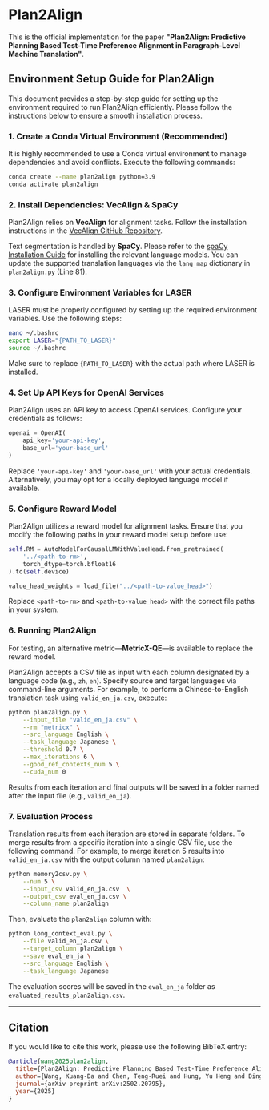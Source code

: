 # Plan2Align

This is the official implementation for the paper **"Plan2Align: Predictive Planning Based Test-Time Preference Alignment in Paragraph-Level Machine Translation"**.

## Environment Setup Guide for Plan2Align

This document provides a step-by-step guide for setting up the environment required to run Plan2Align efficiently. Please follow the instructions below to ensure a smooth installation process.

### 1. Create a Conda Virtual Environment (Recommended)

It is highly recommended to use a Conda virtual environment to manage dependencies and avoid conflicts. Execute the following commands:

```bash
conda create --name plan2align python=3.9
conda activate plan2align
```

### 2. Install Dependencies: VecAlign & SpaCy

Plan2Align relies on **VecAlign** for alignment tasks. Follow the installation instructions in the [VecAlign GitHub Repository](https://github.com/thompsonb/vecalign).

Text segmentation is handled by **SpaCy**. Please refer to the [spaCy Installation Guide](https://spacy.io/usage) for installing the relevant language models. You can update the supported translation languages via the `lang_map` dictionary in `plan2align.py` (Line 81).

### 3. Configure Environment Variables for LASER

LASER must be properly configured by setting up the required environment variables. Use the following steps:

```bash
nano ~/.bashrc
export LASER="{PATH_TO_LASER}"
source ~/.bashrc
```

Make sure to replace `{PATH_TO_LASER}` with the actual path where LASER is installed.

### 4. Set Up API Keys for OpenAI Services

Plan2Align uses an API key to access OpenAI services. Configure your credentials as follows:

```python
openai = OpenAI(
    api_key='your-api-key',
    base_url='your-base_url'
)
```

Replace `'your-api-key'` and `'your-base_url'` with your actual credentials. Alternatively, you may opt for a locally deployed language model if available.

### 5. Configure Reward Model

Plan2Align utilizes a reward model for alignment tasks. Ensure that you modify the following paths in your reward model setup before use:

```python
self.RM = AutoModelForCausalLMWithValueHead.from_pretrained(
    '../<path-to-rm>',
    torch_dtype=torch.bfloat16
).to(self.device)

value_head_weights = load_file("../<path-to-value_head>")
```

Replace `<path-to-rm>` and `<path-to-value_head>` with the correct file paths in your system.

### 6. Running Plan2Align

For testing, an alternative metric—**MetricX-QE**—is available to replace the reward model.

Plan2Align accepts a CSV file as input with each column designated by a language code (e.g., `zh`, `en`). Specify source and target languages via command-line arguments. For example, to perform a Chinese-to-English translation task using `valid_en_ja.csv`, execute:

```bash
python plan2align.py \
    --input_file "valid_en_ja.csv" \
    --rm "metricx" \
    --src_language English \
    --task_language Japanese \
    --threshold 0.7 \
    --max_iterations 6 \
    --good_ref_contexts_num 5 \
    --cuda_num 0
```

Results from each iteration and final outputs will be saved in a folder named after the input file (e.g., `valid_en_ja`).

### 7. Evaluation Process

Translation results from each iteration are stored in separate folders. To merge results from a specific iteration into a single CSV file, use the following command. For example, to merge iteration 5 results into `valid_en_ja.csv` with the output column named `plan2align`:

```bash
python memory2csv.py \
    --num 5 \
    --input_csv valid_en_ja.csv  \
    --output_csv eval_en_ja.csv \
    --column_name plan2align
```

Then, evaluate the `plan2align` column with:

```bash
python long_context_eval.py \
    --file valid_en_ja.csv \
    --target_column plan2align \
    --save eval_en_ja \
    --src_language English \
    --task_language Japanese
```

The evaluation scores will be saved in the `eval_en_ja` folder as `evaluated_results_plan2align.csv`.

---

## Citation

If you would like to cite this work, please use the following BibTeX entry:

```bibtex
@article{wang2025plan2align,
  title={Plan2Align: Predictive Planning Based Test-Time Preference Alignment in Paragraph-Level Machine Translation},
  author={Wang, Kuang-Da and Chen, Teng-Ruei and Hung, Yu Heng and Ding, Shuoyang and Wu, Yueh-Hua and Wang, Yu-Chiang Frank and Yang, Chao-Han Huck and Peng, Wen-Chih and Hsieh, Ping-Chun},
  journal={arXiv preprint arXiv:2502.20795},
  year={2025}
}
```